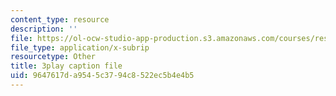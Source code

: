 ```yaml
---
content_type: resource
description: ''
file: https://ol-ocw-studio-app-production.s3.amazonaws.com/courses/res-6-012-introduction-to-probability-spring-2018/9647617da9545c3794c8522ec5b4e4b5_mHonq7Gjjqg.vtt
file_type: application/x-subrip
resourcetype: Other
title: 3play caption file
uid: 9647617d-a954-5c37-94c8-522ec5b4e4b5
---
```

